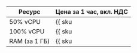 | Ресурс | Цена за 1 час, вкл. НДС |
| --- | --- |
| 50% vCPU | {{ sku|KZT|cloud_desktop.vcpu.c50.v1|string }} |
| 100% vCPU | {{ sku|KZT|cloud_desktop.vcpu.c100.v1|string }} |
| RAM (за 1 ГБ) | {{ sku|KZT|cloud_desktop.ram.v1|string }} |